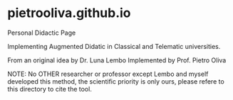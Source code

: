 # pietrooliva.github.io
Personal Didactic Page

Implementing Augmented Didatic in Classical and Telematic universities.

From an original idea by Dr. Luna Lembo
Implemented by Prof. Pietro Oliva

NOTE: No OTHER researcher or professor except Lembo and myself developed this method, the scientific priority is only ours,
please refere to this directory to cite the tool. 
